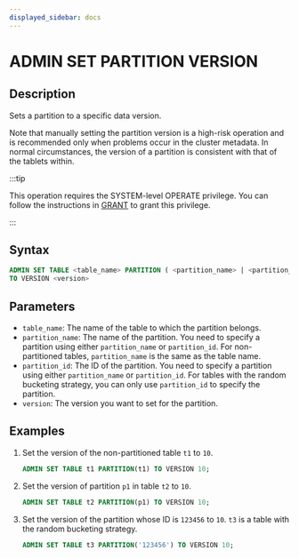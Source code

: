 ```yaml
---
displayed_sidebar: docs
---
```


# ADMIN SET PARTITION VERSION

## Description

Sets a partition to a specific data version.

Note that manually setting the partition version is a high-risk operation and is recommended only when problems occur in the cluster metadata. In normal circumstances, the version of a partition is consistent with that of the tablets within.

:::tip

This operation requires the SYSTEM-level OPERATE privilege. You can follow the instructions in [GRANT](../../account-management/GRANT.md) to grant this privilege.

:::

## Syntax

```sql
ADMIN SET TABLE <table_name> PARTITION ( <partition_name> | <partition_id> ) 
TO VERSION <version>
```

## Parameters

- `table_name`: The name of the table to which the partition belongs.
- `partition_name`: The name of the partition. You need to specify a partition using either `partition_name` or `partition_id`. For non-partitioned tables, `partition_name` is the same as the table name.
- `partition_id`: The ID of the partition. You need to specify a partition using either `partition_name` or `partition_id`. For tables with the random bucketing strategy, you can only use `partition_id` to specify the partition.
- `version`: The version you want to set for the partition.

## Examples

1. Set the version of the non-partitioned table `t1` to `10`.

    ```sql
    ADMIN SET TABLE t1 PARTITION(t1) TO VERSION 10;
    ```

2. Set the version of partition `p1` in table `t2` to `10`.

    ```sql
    ADMIN SET TABLE t2 PARTITION(p1) TO VERSION 10;
    ```

3. Set the version of the partition whose ID is `123456` to `10`. `t3` is a table with the random bucketing strategy.

    ```sql
    ADMIN SET TABLE t3 PARTITION('123456') TO VERSION 10;
    ```
